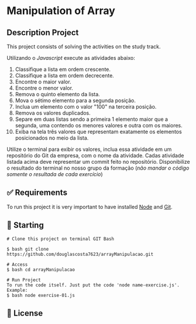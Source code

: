 # Manipulation of Array

## Description Project
<p align="justify"> This project consists of solving the activities on the study track.</p>

Utilizando o *Javascript* execute as atividades abaixo:

1. Classifique a lista em ordem crescente.
2. Classifique a lista em ordem decrecente.
3. Encontre o maior valor.
4. Encontre o menor valor.
5. Remova o quinto elemento da lista.
6. Mova o sétimo elemento para a segunda posição.
7. Inclua um elemento com o valor "100" na terceira posição.
8. Remova os valores duplicados.
9. Separe em duas listas sendo a primeira 1 elemento maior que a segunda, uma contendo os menores valores e outra com os maiores.
10. Exiba na tela três valores que representam exatamente os elementos posicionados no meio da lista.

Utilize o terminal para exibir os valores, inclua essa atividade em um repositório do Git da empresa, com o nome da atividade. Cadas atividade listada acima deve representar um commit feito no repositório. Disponibilize o resultado do terminal no nosso grupo da formação (*não mandar o código somente o resultada de cada exercício*)



## :white_check_mark: Requirements ##

To run this project it is very important to have installed [Node](https://nodejs.org/) and [Git](https://git-scm.com).

## :checkered_flag: Starting ##

```
# Clone this project on terminal GIT Bash

$ bash git clone https://github.com/douglascosta7623/arrayManipulacao.git

# Access
$ bash cd arrayManipulacao
```
```
# Run Project
To run the code itself. Just put the code 'node name-exercise.js'. Example:
$ bash node exercise-01.js
```

## :memo: License ##
